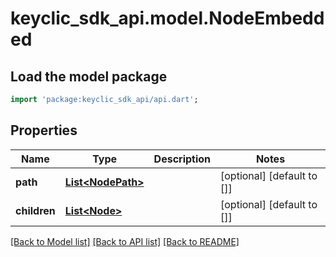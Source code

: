 # keyclic_sdk_api.model.NodeEmbedded

## Load the model package
```dart
import 'package:keyclic_sdk_api/api.dart';
```

## Properties
Name | Type | Description | Notes
------------ | ------------- | ------------- | -------------
**path** | [**List&lt;NodePath&gt;**](NodePath.md) |  | [optional] [default to []]
**children** | [**List&lt;Node&gt;**](Node.md) |  | [optional] [default to []]

[[Back to Model list]](../README.md#documentation-for-models) [[Back to API list]](../README.md#documentation-for-api-endpoints) [[Back to README]](../README.md)



